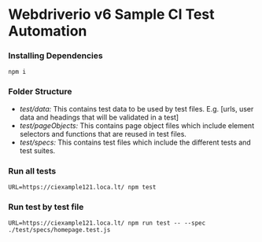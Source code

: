 # Webdriverio v6 Sample CI Test Automation

### Installing Dependencies
`npm i`

### Folder Structure
- *test/data:* This contains test data to be used by test files. E.g. [urls, user data and headings that will be validated in a test]
- *test/pageObjects:* This contains page object files which include element selectors and functions that are reused in test files.
- *test/specs:* This contains test files which include the different tests and test suites.

### Run all tests
`URL=https://ciexample121.loca.lt/ npm test`

### Run test by test file
`URL=https://ciexample121.loca.lt/ npm run test -- --spec ./test/specs/homepage.test.js`